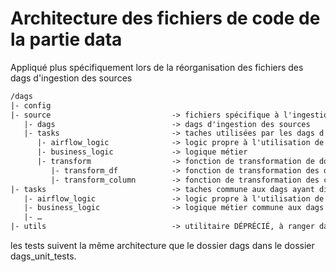 # Architecture des fichiers de code de la partie data

Appliqué plus spécifiquement lors de la réorganisation des fichiers des dags d'ingestion des sources

```txt
/dags
|- config
|- source                           -> fichiers spécifique à l'ingestion des sources
   |- dags                          -> dags d'ingestion des sources
   |- tasks                         -> taches utilisées par les dags d'injestion des sources
      |- airflow_logic              -> logic propre à l'utilisation de airflow : déclaration des tacks et des wrapper
      |- business_logic             -> logique métier
      |- transform                  -> fonction de transformation de données
         |- transform_df            -> fonction de transformation des dataframe
         |- transform_column        -> fonction de transformation des colonnes des dataframe
|- tasks                            -> taches commune aux dags ayant différents propos
   |- airflow_logic                 -> logic propre à l'utilisation de airflow commune aux dags ayant différents propos
   |- business_logic                -> logique métier commune aux dags ayant différents propos
   |- …
|- utils                            -> utilitaire DÉPRÉCIÉ, à ranger dans l'arborescence ci-dessus
```

les tests suivent la même architecture que le dossier dags dans le dossier dags_unit_tests.
